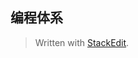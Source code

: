 ## 编程体系


> Written with [StackEdit](https://stackedit.io/).
<!--stackedit_data:
eyJoaXN0b3J5IjpbLTcwNzk4OTg4NV19
-->